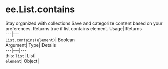  
#  ee.List.contains 
Stay organized with collections  Save and categorize content based on your preferences. 
Returns true if list contains element. Usage| Returns  
---|---  
`List.contains(element)`| Boolean  
Argument| Type| Details  
---|---|---  
this: `list`| List|   
`element`| Object|   

